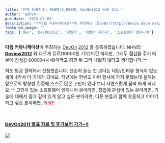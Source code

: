 ```yaml
---
title: '현재 등록자수: 959명/1,000명, DevOn2012 등록 고고.'
author: 'ash84'
pub_date: '2015-07-03'
description: '**다음 커뮤니케이션**이 주최하는 [DevOn](http://devon.daum.net/2012/#.UGVZNKSubgc) [2012](http://devon.daum.net/2012/#.UGVZNKSubgc) 를 등록하였습니다. NHN의 **[Deview2012](http://ash84.tistory.com/821)** 와 다르게 유료(10000원 기부)이긴 하지만, 그래두 점심을 주기 때문에 점심값 6000원(시세)이라고 하면 뭐 그리 나쁘지 않다고 생각합니다.^^</'
featured_image: ''
tags: ['dev', 'DevOn2012', '개발자', '개발자 세미나', '소프트웨어 엔지니어']
---
```



<span style="font-size: 11pt; ">**다음 커뮤니케이션**이 주최하는 [DevOn](http://devon.daum.net/2012/#.UGVZNKSubgc) [2012](http://devon.daum.net/2012/#.UGVZNKSubgc) 를 등록하였습니다. NHN의 **[Deview2012](http://ash84.tistory.com/821)** 와 다르게 유료(10000원 기부)이긴 하지만, 그래두 점심을 주기 때문에 점심값 6000원(시세)이라고 하면 뭐 그리 나쁘지 않다고 생각합니다.^^</span>

<span style="font-size: 11pt; ">저도 방금 결제해서 신청했습니다. 단순히 듣는 것 보다는 대담/인터뷰 형식이 있는 세미나라서 더 기대가 되네요. 작년에는 한번도 이런 행사에 가지 못했는데 올해는 앞으로의 방향성 결정에 스스로 많은 고민이 있다 보니 자연스럽게 참석 하게 되네요.^^ 고민이 있는 소프트웨어 엔지니어 분이라면, 창업에 관심이 있는 분이라면, 기술에 대해서 좀더 깊이 있게 알고 싶은 분이라면, 다른 분들과 함께 토론하고 이야기 하고 싶은 분이라면. **<span style="color: rgb(204, 61, 61); ">궈궈!! </span>**</span>

<span style="font-size: 11pt; ">**<span style="color: rgb(204, 61, 61); ">  
</span>**</span>

<font color="#cc3d3d"><span style="font-size: 15px; line-height: 29px;">**<span style="color: rgb(0, 51, 153); ">[DevOn2011 발표 자료 및 후기보러 가기~!!](http://devondaum.tistory.com/6)</span>**</span></font>

![](http://ash84.net/wp-content/uploads/1/cfile27.uf.13062646506557F82D76C8.png)

<span style="font-size: 11pt; "></span>



